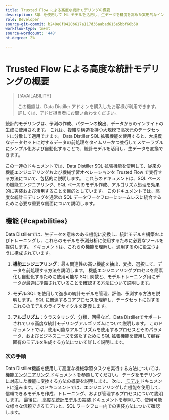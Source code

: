 ```yaml
---
title: Trusted Flow による高度な統計モデリングの概要
description: SQL を使用して ML モデルを活用し、生データを精度を高めた実用的なインサイトに変換する方法を説明します。 Data Distillerの機能エンジニアリング SQL 拡張機能を使用して、大規模なデータセットに対するデータ前処理をタイムリーかつ並行して、スケーラブルに簡素化および自動化します。
role: Developer
source-git-commit: b248e8f8420b617a117d36aabad615e5bbf66b58
workflow-type: tm+mt
source-wordcount: '448'
ht-degree: 2%

---
```


# Trusted Flow による高度な統計モデリングの概要

>[!AVAILABILITY]
>
>この機能は、Data Distiller アドオンを購入したお客様が利用できます。 詳しくは、アドビ担当者にお問い合わせください。

統計的モデリングは、予測の作成、パターンの検出、データからのインサイトの生成に使用されます。 これは、複雑な構造を持つ大規模で高次元のデータセットに分散して適用できます。 Data Distiller SQL 拡張機能を使用すると、大規模なデータセットに対するデータの前処理をタイムリーかつ並行してスケーラブルにシンプル化および自動化することで、統計モデルを活用し、生データを変換できます。

この一連のドキュメントでは、Data Distiller SQL 拡張機能を使用して、従来の機能エンジニアリングおよび機械学習オペレーションを Trusted Flow で実行する方法について、包括的に説明します。 これらのドキュメントは、SQL ベースの機能エンジニアリング、SQL ベースのモデル作成、アルゴリズム処理を効果的に実装および活用することを目的としています。 このドキュメントでは、高度な統計モデリングを通常の SQL データワークフローにシームレスに統合するために必要な重要な側面について説明します。

## 機能 {#capabilities}

Data Distillerでは、生データを意味のある機能に変換し、統計モデルを構築およびトレーニングし、これらのモデルを予測分析に使用するために必要なツールを提供します。 ドキュメントは、これらの機能を理解し、適用するのに役立つように構成されています。

1. **機能エンジニアリング**：最も関連性の高い機能を抽出、変換、選択して、データを前処理する方法を説明します。 機能エンジニアリングプロセスを簡素化し自動化するために使用可能な SQL 関数と、モデルトレーニング用にデータが最適に準備されていることを確認する方法について説明します。

2. **モデル**:SQL を使用して進歩の統計モデルを管理、評価、予測する方法を説明します。 SQL に関連するコアプロセスを理解し、データセットに対するこれらのモデルのライフサイクルを定義します。

3. **アルゴリズム**：クラスタリング、分類、回帰など、Data Distillerでサポートされている高度な統計モデリングアルゴリズムについて説明します。 このドキュメントでは、使用可能なアルゴリズムを使用するプロセスとそのパラメータ、およびビジネスニーズを満たすために SQL 拡張機能を使用して顧客固有のモデルを生成する方法について詳しく説明します。

### 次の手順

Data Distiller機能を使用して高度な機械学習タスクを実行する方法については、[ 機能エンジニアリング ](./feature-engineering.md) ドキュメントを参照してください。 データをモデリングに対応した機能に変換する方法の概要を説明します。 次に、[ モデル ](./models.md) ドキュメントに進みます。このドキュメントでは、エンジニアリングした機能を使用して、信頼できるモデルを作成、トレーニング、および管理するプロセスについて説明します。 最後に、[ 高度な統計モデルの実装 ](./implement-models/implement-models.md) ドキュメントを参照して、使用可能な様々な信頼できるモデルと、SQL ワークフロー内での実装方法について確認します。


